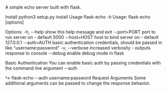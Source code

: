 A simple echo server built with flask.



Install
 python3 setup.py install
Usage
flask-echo -h
Usage: flask-echo [options]


Options:
  -h, --help     show this help message and exit
  --port=PORT    port to run server on - default 5000
  --host=HOST    host to bind server on - default 127.0.0.1
  --auth=AUTH    basic authentication credentials, should be passed in like
                 "username:password"
  -v, --verbose  increased verbosity - outputs response to console
  --debug        enable debug mode in flask


Basic Authentication
You can enable basic auth by passing credentials with the command line argument --auth

↪ flask-echo --auth username:password
Request Arguments
Some additional arguments can be passed to change the response behavior.

